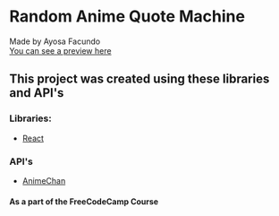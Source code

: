 # Random Anime Quote Machine

Made by Ayosa Facundo  
[You can see a preview here](https://facundo-ayosa.github.io/RandomQuoteMachine/)

## This project was created using these libraries and API's

### Libraries:

* [React](https://github.com/facebook/react)

### API's

* [AnimeChan](https://animechan.vercel.app/)


#### As a part of the FreeCodeCamp Course
